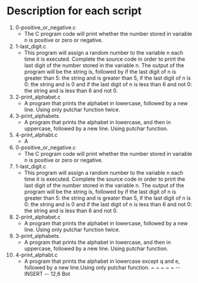 # Description for each script

1. 0-positive_or_negative.c
   * The C program code will print whether the number stored in variable n is positive or zero or negative.
2. 1-last_digit.c
   * This program will assign a random number to the variable n each time it is executed. Complete the source code in order to print the last digit of the number stored in the variable n. The output of the program will be the string is, followed by if the last digit of n is greater than 5: the string and is greater than 5, if the last digit of n is 0: the string and is 0 and if the last digit of n is less than 6 and not 0: the string and is less than 6 and not 0.
3. 2-print_alphabet.c
   * A program that prints the alphabet in lowercase, followed by a new line. Using only putchar function twice.
4. 3-print_alphabets.
   * A program that prints the alphabet in lowercase, and then in uppercase, followed by a new line. Using putchar function.
5. 4-print_alphabt.c
   * A 
1. 0-positive_or_negative.c
   * The C program code will print whether the number stored in variable n is positive or zero or negative.
2. 1-last_digit.c
   * This program will assign a random number to the variable n each time it is executed. Complete the source code in order to print the last digit of the number stored in the variable n. The output of the program will be the string is, followed by if the last digit of n is greater than 5: the string and is greater than 5, if the last digit of n is 0: the string and is 0 and if the last digit of n is less than 6 and not 0: the string and is less than 6 and not 0.
3. 2-print_alphabet.c
   * A program that prints the alphabet in lowercase, followed by a new line. Using only putchar function twice.
4. 3-print_alphabets.
   * A program that prints the alphabet in lowercase, and then in uppercase, followed by a new line.
 Using putchar function.
5. 4-print_alphabt.c
   * A program that prints the alphabet in lowercase except q and e, followed by a new line.Using only putchar function.
~
~
~
~
~
-- INSERT --                                                                      12,6          Bot
 
